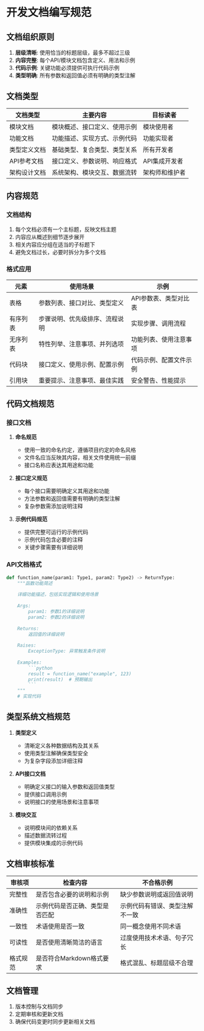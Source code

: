 # 开发文档编写规范

## 文档组织原则

1. **层级清晰**: 使用恰当的标题层级，最多不超过三级
2. **内容完整**: 每个API/模块文档包含定义、用法和示例
3. **代码示例**: 关键功能必须提供可执行代码示例
4. **类型明确**: 所有参数和返回值必须有明确的类型注解

## 文档类型

| 文档类型     | 主要内容                     | 目标读者       |
| ------------ | ---------------------------- | -------------- |
| 模块文档     | 模块概述、接口定义、使用示例 | 模块使用者     |
| 功能文档     | 功能描述、实现方式、示例代码 | 功能实现者     |
| 类型定义文档 | 基础类型、复合类型、类型关系 | 所有开发者     |
| API参考文档  | 接口定义、参数说明、响应格式 | API集成开发者  |
| 架构设计文档 | 系统架构、模块交互、数据流转 | 架构师和维护者 |

## 内容规范

### 文档结构

1. 每个文档必须有一个主标题，反映文档主题
2. 内容应从概述到细节逐步展开
3. 相关内容应分组在适当的子标题下
4. 避免文档过长，必要时拆分为多个文档

### 格式应用

| 元素     | 使用场景                       | 示例                   |
| -------- | ------------------------------ | ---------------------- |
| 表格     | 参数列表、接口对比、类型定义   | API参数表、类型对比表  |
| 有序列表 | 步骤说明、优先级排序、流程说明 | 实现步骤、调用流程     |
| 无序列表 | 特性列举、注意事项、并列选项   | 功能列表、使用注意事项 |
| 代码块   | 接口定义、使用示例、配置示例   | 代码示例、配置文件示例 |
| 引用块   | 重要提示、注意事项、最佳实践   | 安全警告、性能提示     |

## 代码文档规范

### 接口文档

1. **命名规范**
   - 使用一致的命名约定，遵循项目约定的命名风格
   - 文件名应当反映其内容，相关文件使用统一前缀
   - 接口名称应表达其用途和功能

2. **接口定义规范**
   - 每个接口需要明确定义其用途和功能
   - 方法参数和返回值需要有明确的类型注解
   - 复杂参数需添加说明注释

3. **示例代码规范**
   - 提供完整可运行的示例代码
   - 示例代码包含必要的注释
   - 关键步骤需要有详细说明

### API文档格式

```python
def function_name(param1: Type1, param2: Type2) -> ReturnType:
    """函数功能简述
    
    详细功能描述，包括实现逻辑和使用场景
    
    Args:
        param1: 参数1的详细说明
        param2: 参数2的详细说明
        
    Returns:
        返回值的详细说明
        
    Raises:
        ExceptionType: 异常触发条件说明
        
    Examples:
        ```python
        result = function_name("example", 123)
        print(result)  # 预期输出
        ```
    """
    # 实现代码
```

## 类型系统文档规范

1. **类型定义**
   - 清晰定义各种数据结构及其关系
   - 使用类型注解确保类型安全
   - 为复杂字段添加详细注释

2. **API接口文档**
   - 明确定义接口的输入参数和返回值类型
   - 提供接口调用示例
   - 说明接口的使用场景和注意事项

3. **模块交互**
   - 说明模块间的依赖关系
   - 描述数据流转过程
   - 提供模块集成的示例代码

## 文档审核标准

| 审核项   | 检查内容                       | 不合格示例                     |
| -------- | ------------------------------ | ------------------------------ |
| 完整性   | 是否包含必要的说明和示例       | 缺少参数说明或返回值说明       |
| 准确性   | 示例代码是否正确、类型是否匹配 | 示例代码有错误、类型注解不一致 |
| 一致性   | 术语使用是否一致               | 同一概念使用不同术语           |
| 可读性   | 是否使用清晰简洁的语言         | 过度使用技术术语、句子冗长     |
| 格式规范 | 是否符合Markdown格式要求       | 格式混乱、标题层级不合理       |

## 文档管理

1. 版本控制与文档同步
2. 定期审核和更新文档
3. 确保代码变更时同步更新相关文档